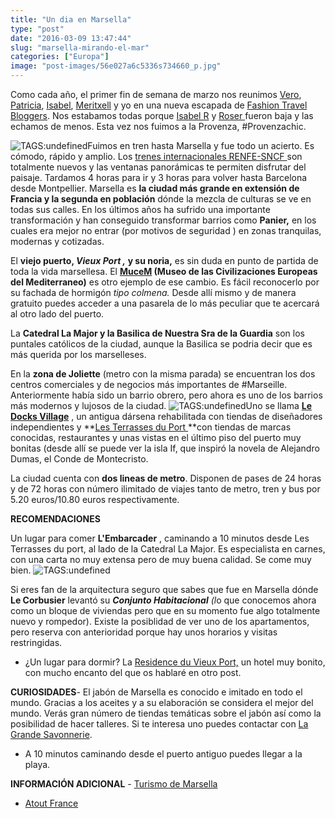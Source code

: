 ```yaml
---
title: "Un dia en Marsella"
type: "post"
date: "2016-03-09 13:47:44"
slug: "marsella-mirando-el-mar"
categories: ["Europa"]
image: "post-images/56e027a6c5336s734660_p.jpg"
---
```


Como cada año, el primer fin de semana de marzo nos reunimos [Vero](http://www.viajandopor.com/), [Patricia](http://madaboutravel.com/), [Isabel](http://www.la5thconbleeckerst.com/), [Meritxell](https://tourismwithme.com/) y yo en una nueva escapada de [Fashion Travel Bloggers](http://www.fashiontravelbloggers.com/). Nos estabamos todas porque [Isabel R](http://www.diariodeabordoblog.com/) y [Roser ](http://www.sempreviaggiando.com/)fueron baja y las echamos de menos. Esta vez nos fuimos a la Provenza, #Provenzachic.  
  
![ TAGS:undefined](post-images/56e027a6c5336s734660_p.jpg)Fuimos en tren hasta Marsella y fue todo un acierto. Es cómodo, rápido y amplio. Los [trenes internacionales RENFE-SNCF ](https://www.renfe-sncf.com/es-es/Paginas/Home.aspx)son totalmente nuevos y las ventanas panorámicas te permiten disfrutar del paisaje. Tardamos 4 horas para ir y 3 horas para volver hasta Barcelona desde Montpellier. Marsella es **la ciudad más grande en extensión de Francia y la segunda en población** dónde la mezcla de culturas se ve en todas sus calles. En los últimos años ha sufrido una importante transformación y han conseguido transformar barrios como **Panier,** en los cuales era mejor no entrar (por motivos de seguridad ) en zonas tranquilas, modernas y cotizadas.  
  
El **viejo puerto, *Vieux Port ,* y su noria,** es sin duda en punto de partida de toda la vida marsellesa. El **[MuceM](http://www.mucem.org/es) (Museo de las Civilizaciones Europeas del Mediterraneo)** es otro ejemplo de ese cambio. Es fácil reconocerlo por su fachada de hormigón *tipo colmena.* Desde allí mismo y de manera gratuito puedes acceder a una pasarela de lo más peculiar que te acercará al otro lado del puerto.  
  
   
  
La **Catedral La Major y la Basilica de Nuestra Sra de la Guardia** son los puntales católicos de la ciudad, aunque la Basilica se podria decir que es más querida por los marselleses.  
  
En la **zona de Joliette** (metro con la misma parada) se encuentran los dos centros comerciales y de negocios más importantes de #Marseille. Anteriormente había sido un barrio obrero, pero ahora es uno de los barrios más modernos y lujosos de la ciudad. ![ TAGS:undefined](post-images/56e027c5d78b2s300692_p.jpg "by missviajes")Uno se llama **[Le Docks Village](http://www.lesdocks-marseille.com/fr/)** , un antigua dársena rehabilitada con tiendas de diseñadores independientes y **[Les Terrasses du Port ](http://www.lesterrassesduport.com/)**con tiendas de marcas conocidas, restaurantes y unas vistas en el último piso del puerto muy bonitas (desde allí se puede ver la isla If, que inspiró la novela de Alejandro Dumas, el Conde de Montecristo.  
  
La ciudad cuenta con **dos lineas de metro**. Disponen de pases de 24 horas y de 72 horas con número ilimitado de viajes tanto de metro, tren y bus por 5.20 euros/10.80 euros respectivamente.  
  
**RECOMENDACIONES**  
  
Un lugar para comer **L'Embarcader** , caminando a 10 minutos desde Les Terrasses du port, al lado de la Catedral La Major. Es especialista en carnes, con una carta no muy extensa pero de muy buena calidad. Se come muy bien. ![ TAGS:undefined](post-images/56e027fd44107s132035_p.jpg "terrazas del MuceM by missviajes")  
  
Si eres fan de la arquitectura seguro que sabes que fue en Marsella dónde **Le Corbusier** levantó su ***Conjunto Habitacional** (l*o que conocemos ahora como un bloque de viviendas pero que en su momento fue algo totalmente nuevo y rompedor). Existe la posiblidad de ver uno de los apartamentos, pero reserva con anterioridad porque hay unos horarios y visitas restringidas.

- ¿Un lugar para dormir? La [Residence du Vieux Port,](http://www.booking.com/hotel/fr/hotel-la-residence-du-vieux-port.html?aid=1294466&no_rooms=1&group_adults=1) un hotel muy bonito, con mucho encanto del que os hablaré en otro post.

**CURIOSIDADES**- El jabón de Marsella es conocido e imitado en todo el mundo. Gracias a los aceites y a su elaboración se considera el mejor del mundo. Verás gran número de tiendas temáticas sobre el jabón así como la posibilidad de hacer talleres. Si te interesa uno puedes contactar con [La Grande Savonnerie](https://www.facebook.com/ateliercreation.marseille.vieuxport/).
- A 10 minutos caminando desde el puerto antiguo puedes llegar a la playa.

**INFORMACIÓN ADICIONAL** - [Turismo de Marsella](http://www.marseille-tourisme.com/es/)
- [Atout France](http://es.france.fr/)